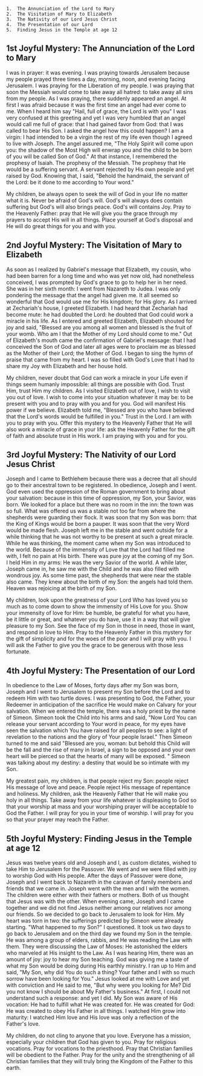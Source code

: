 ```
1.  The Annunciation of the Lord to Mary
2.  The Visitation of Mary to Elizabeth
3.  The Nativity of our Lord Jesus Christ
4.  The Presentation of our Lord
5.  Finding Jesus in the Temple at age 12
```

## 1st Joyful Mystery: The Annunciation of the Lord to Mary

I was in prayer: it was evening. I was praying towards Jerusalem because my people prayed three times a day, morning, noon, and evening facing Jerusalem. I was praying for the Liberation of my people. I was praying that soon the Messiah would come to take away all hatred: to take away all sins from my people. As I was praying, there suddenly appeared an angel. At first I was afraid because it was the first time an angel had ever come to me. When I heard him say "Hail, full of grace, the Lord is with you" I was very confused at this greeting and yet I was very humbled that an angel would call me full of grace: that I had gained favor from God: that I was called to bear His Son. I asked the angel how this could happen? I am a virgin: I had intended to be a virgin the rest of my life even though I agreed to live with Joseph. The angel assured me, "The Holy Spirit will come upon you: the shadow of the Most High will enwrap you and the child to be born of you will be called Son of God." At that instance, I remembered the prophesy of Isaiah. The prophesy of the Messiah. The prophesy that He would be a suffering servant. A servant rejected by His own people and yet raised by God. Knowing that, I said, "Behold the handmaid, the servant of the Lord: be it done to me according to Your word."

My children, be always open to seek the will of God in your life no matter what it is. Never be afraid of God's will. God's will always does contain suffering but God's will also brings peace. God's will contains Joy. Pray to the Heavenly Father: pray that He will give you the grace through my prayers to accept His will in all things. Place yourself at God's disposal and He will do great things for you and with you.

## 2nd Joyful Mystery: The Visitation of Mary to Elizabeth

As soon as I realized by Gabriel's message that Elizabeth, my cousin, who had been barren for a long time and who was yet now old, had nonetheless conceived, I was prompted by God's grace to go to help her in her need. She was in her sixth month: I went from Nazareth to Judea. I was only pondering the message that the angel had given me. It all seemed so wonderful that God would use me for His kingdom; for His glory. As I arrived at Zechariah's house, I greeted Elizabeth. I had heard that Zechariah had become mute: he had doubted the Lord: he doubted that God could work a miracle in his life. As I entered and greeted Elizabeth, Elizabeth shouted for joy and said, "Blessed are you among all women and blessed is the fruit of your womb. Who am I that the Mother of my Lord should come to me." Out of Elizabeth's mouth came the confirmation of Gabriel's message: that I had conceived the Son of God and later all ages were to proclaim me as blessed as the Mother of their Lord; the Mother of God. I began to sing the hymn of praise that came from my heart. I was so filled with God's Love that I had to share my Joy with Elizabeth and her house hold.

My children, never doubt that God can work a miracle in your Life even if things seem humanly impossible: all things are possible with God. Trust Him, trust Him my children. As I visited Elizabeth out of love, I wish to visit you out of love. I wish to come into your situation whatever it may be: to be present with you and to pray with you and for you. God will manifest His power if we believe. Elizabeth told me, "Blessed are you who have believed that the Lord's words would be fulfilled in you." Trust in the Lord. I am with you to pray with you. Offer this mystery to the Heavenly Father that He will also work a miracle of grace in your life: ask the Heavenly Father for the gift of faith and absolute trust in His work. I am praying with you and for you.

## 3rd Joyful Mystery: The Nativity of our Lord Jesus Christ

Joseph and I came to Bethlehem because there was a decree that all should go to their ancestral town to be registered. In obedience, Joseph and I went. God even used the oppression of the Roman government to bring about your salvation: because in this time of oppression, my Son, your Savior, was born. We looked for a place but there was no room in the inn: the town was so full. What was offered us was a stable not too far from where the shepherds were guarding their flock. It was soon that my Son was born: that the King of Kings would be born a pauper. It was soon that the very Word would be made flesh. Joseph left me in the stable and went outside for a while thinking that he was not worthy to be present at such a great miracle. While he was thinking, the moment came when my Son was introduced to the world. Because of the immensity of Love that the Lord had filled me with, I felt no pain at His birth. There was pure joy at the coming of my Son. I held Him in my arms: He was the very Savior of the world. A while later, Joseph came in, he saw me with the Child and he was also filled with wondrous joy. As some time past, the shepherds that were near the stable also came. They knew about the birth of my Son: the angels had told them. Heaven was rejoicing at the birth of my Son.

My children, look upon the greatness of your Lord Who has loved you so much as to come down to show the immensity of His Love for you. Show your immensity of love for Him: be humble, be grateful for what you have, be it little or great, and whatever you do have, use it in a way that will give pleasure to my Son. See the face of my Son in those in need, those in want, and respond in love to Him. Pray to the Heavenly Father in this mystery for the gift of simplicity and for the woes of the poor and I will pray with you. I will ask the Father to give you the grace to be generous with those less fortunate.

## 4th Joyful Mystery: The Presentation of our Lord

In obedience to the Law of Moses, forty days after my Son was born, Joseph and I went to Jerusalem to present my Son before the Lord and to redeem Him with two turtle doves. I was presenting to God, the Father, your Redeemer in anticipation of the sacrifice He would make on Calvary for your salvation. When we entered the temple, there was a holy priest by the name of Simeon. Simeon took the Child into his arms and said, "Now Lord You can release your servant according to Your word in peace, for my eyes have seen the salvation which You have raised for all peoples to see: a light of revelation to the nations and the glory of Your people Israel." Then Simeon turned to me and said "Blessed are you, woman: but behold this Child will be the fall and the rise of many in Israel, a sign to be opposed and your own heart will be pierced so that the hearts of many will be exposed. " Simeon was talking about my destiny: a destiny that would be so intimate with my Son.

My greatest pain, my children, is that people reject my Son: people reject His message of love and peace. People reject His message of repentance and holiness. My children, ask the Heavenly Father that He will make you holy in all things. Take away from your life whatever is displeasing to God so that your worship at mass and your worshiping prayer will be acceptable to God the Father. I will pray for you in your time of worship. I will pray for you so that your prayer may reach the Father.

## 5th Joyful Mystery: Finding Jesus in the Temple at age 12

Jesus was twelve years old and Joseph and I, as custom dictates, wished to take Him to Jerusalem for the Passover. We went and we were filled with joy to worship God with His people. After the days of Passover were done, Joseph and I went back to Nazareth in the caravan of family members and friends that we came in. Joseph went with the men and I with the women. The children were either with their fathers or mothers. Both of us thought that Jesus was with the other. When evening came, Joseph and I came together and we did not find Jesus neither among our relatives nor among our friends. So we decided to go back to Jerusalem to look for Him. My heart was torn in two: the sufferings predicted by Simeon were already starting. "What happened to my Son?" I questioned. It took us two days to go back to Jerusalem and on the third day we found my Son in the temple. He was among a group of elders, rabbis, and He was reading the Law with them. They were discussing the Law of Moses: He astonished the elders who marveled at His insight to the Law. As I was hearing Him, there was an amount of joy: joy to hear my Son teaching. God was giving me a taste of what my Son would be doing during His earthly ministry. I ran up to Him and said, "My Son, why did You do such a thing? Your father and I with so much sorrow have been looking for You." Jesus looked at me with Love and yet with conviction and He said to me, "But why were you looking for Me? Did you not know I should be about My Father's business." At first, I could not understand such a response: and yet I did. My Son was aware of His vocation: He had to fulfill what He was created for. He was created for God: He was created to obey His Father in all things. I watched Him grow into maturity: I watched Him love and His love was only a reflection of the Father's love.

My children, do not cling to anyone that you love. Everyone has a mission, especially your children that God has given to you. Pray for religious vocations. Pray for vocations to the priesthood. Pray that Christian families will be obedient to the Father. Pray for the unity and the strengthening of all Christian families that they will truly bring the Kingdom of the Father to this earth.
